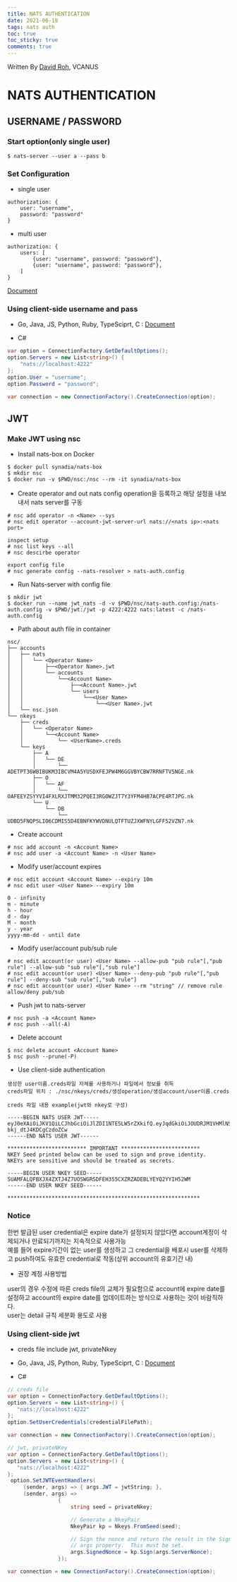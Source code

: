 ```yaml
---
title: NATS AUTHENTICATION
date: 2021-06-18
tags: nats auth
toc: true
toc_sticky: true
comments: true
---
```


Written By [David Roh](https://github.com/tsedek), VCANUS

# NATS AUTHENTICATION

## USERNAME / PASSWORD

### Start option(only single user)

```
$ nats-server --user a --pass b
```

### Set Configuration

- single user

```config
authorization: {
    user: "username",
    password: "password" 
}
```

- multi user

```config
authorization: {
	users: [
		{user: "username", password: "password"},
		{user: "username", password: "password"},
	]
}
```

[Document](https://docs.nats.io/nats-server/configuration/securing_nats/auth_intro/username_password)


### Using client-side username and pass

- Go, Java, JS, Python, Ruby, TypeSciprt, C : 
[Document](https://docs.nats.io/developing-with-nats/security/userpass)

- C#

```csharp
var option = ConnectionFactory.GetDefaultOptions();
option.Servers = new List<string>() {
	"nats://localhost:4222"
};
option.User = "username";
option.Password = "password";

var connection = new ConnectionFactory().CreateConnection(option);
```

## JWT

### Make JWT using nsc

- Install nats-box on Docker

```shell
$ docker pull synadia/nats-box
$ mkdir nsc
$ docker run -v $PWD/nsc:/nsc --rm -it synadia/nats-box
```

- Create operator and out nats config
operation을 등록하고 해당 설정을 내보내서 nats server를 구동

```shell
# nsc add operator -n <Name> --sys
# nsc edit operator --account-jwt-server-url nats://<nats ip>:<nats port>

inspect setup
# nsc list keys --all
# nsc descirbe operator

export config file
# nsc generate config --nats-resolver > nats-auth.config
```

- Run Nats-server with config file

```shell
$ mkdir jwt
$ docker run --name jwt_nats -d -v $PWD/nsc/nats-auth.config:/nats-auth.config -v $PWD/jwt:/jwt -p 4222:4222 nats:latest -c /nats-auth.config
```


- Path about auth file in container

```
nsc/
├── accounts
│   ├── nats
│   │   └── <Operator Name>
│   │       ├──<Operator Name>.jwt
│   │       └── accounts
│   │           └──<Account Name>
│   │               ├──<Account Name>.jwt
│   │               └── users
│   │                   └──<User Name>
│   │                       └──<User Name>.jwt
│   └── nsc.json
└── nkeys
    ├── creds
    │   └── <Operator Name>
    │       └──<Account Name>
    │           └── <UserName>.creds
    └── keys
        ├── A
        │   └── DE
        │       └── ADETPT36WBIBUKM3IBCVM4A5YUSDXFEJPW4M6GGVBYCBW7RRNFTV5NGE.nk
        ├── O
        │   └── AF
        │       └── OAFEEYZSYYVI4FXLRXJTMM32PQEI3RGOWZJT7Y3YFM4HB7ACPE4RTJPG.nk
        └── U
            └── DB
                └── UDBD5FNQPSLIO6CDMIS5D4EBNFKYWVDNULQTFTUZJXWFNYLGFF52VZN7.nk
```

- Create account

```shell
# nsc add account -n <Account Name>
# nsc add user -a <Account Name> -n <User Name>
```

- Modify user/account expires

```shell
# nsc edit account <Account Name> --expiry 10m
# nsc edit user <User Name> --expiry 10m

0 - infinity
m - minute
h - hour
d - day
M - month
y - year
yyyy-mm-dd - until date
```

- Modify user/account pub/sub rule

```shell
# nsc edit account(or user) <User Name> --allow-pub "pub rule"[,"pub rule"] --allow-sub "sub rule"[,"sub rule"]
# nsc edit account(or user) <User Name> --deny-pub "pub rule"[,"pub rule"] --deny-sub "sub rule"[,"sub rule"]
# nsc edit account(or user) <User Name> --rm "string" // remove rule allow/deny pub/sub
```

- Push jwt to nats-server

```
# nsc push -a <Account Name>
# nsc push --all(-A)
```

- Delete account

```shell
$ nsc delete account <Account Name>
$ nsc push --prune(-P)
```

- Use client-side authentication
```
생성한 user이름.creds파일 자체를 사용하거나 파일에서 정보를 취득
creds파일 위치 : ./nsc/nkeys/creds/생성operation/생성account/user이름.creds

creds 파일 내용 example(jwt와 nkey로 구성)

-----BEGIN NATS USER JWT-----
eyJ0eXAiOiJKV1QiLCJhbGciOiJlZDI1NTE5LW5rZXkifQ.eyJqdGkiOiJOUDRJM1VHMlNSRk9YU1dUMkVBSzVSWkVYRUFXNkMzT1I0S0EzSFVWRzZDN1pETUlaS0JRIiwiaWF0IjoxNjQxMTgzMzQ0LCJpc3MiOiJBQlZONzNHU0JYQ0M3VTZLUkFGUVdCRVZRWlZQSFBNVUhYNUQ1UUs2UFBZMkZTTks1S1FIT01WNCIsIm5hbWUiOiJ1c2VyYSIsInN1YiI6IlVDT1ZTTzJZV1pMMjRJRkRTSFozRERZTzJVM0VXVUlSV1JWRDJVQlNNRENWS1BIRlFYVzI1RERYIiwibmF0cyI6eyJwdWIiOnt9LCJzdWIiOnt9LCJzdWJzIjotMSwiZGF0YSI6LTEsInBheWxvYWQiOi0xLCJ0eXBlIjoidXNlciIsInZlcnNpb24iOjJ9fQ.P4qAGyOHlB_OdnPzzwOiqQU2BmErAKVtZzwAHZG1vVr15yM8qXT2La_xDRqigVPshV-bkj_dtJ4KDCgCzdoZCw
------END NATS USER JWT------

************************* IMPORTANT *************************
NKEY Seed printed below can be used to sign and prove identity.
NKEYs are sensitive and should be treated as secrets.

-----BEGIN USER NKEY SEED-----
SUAMFALQFBXJX4ZXTJ4Z7UOSWGRSDFEH355CXZRZADEBLYEYQ2YYIH52WM
------END USER NKEY SEED------

*************************************************************
```

### Notice
한번 발급된 user credential은 expire date가 설정되지 않았다면 account계정이 삭제되거나 만료되기까지는 지속적으로 사용가능  
예를 들어 expire기간이 없는 user를 생성하고 그 credential을 배포시 user를 삭제하고 push하여도 유효한 credential로 작동(상위 account의 유효기간 내)  

- 권장 계정 사용방법  

user의 경우 수정에 따른 creds file의 교체가 필요함으로
account에 expire date를 설정하고 account의 expire date를 업데이트하는 방식으로 사용하는 것이 바람직하다.  
user는 detail 규칙 세분화 용도로 사용


### Using client-side jwt

- creds file include jwt, privateNkey

- Go, Java, JS, Python, Ruby, TypeSciprt, C : 
[Document](https://docs.nats.io/developing-with-nats/security/creds)

- C#

```csharp
// creds file
var option = ConnectionFactory.GetDefaultOptions();
option.Servers = new List<string>() {
   "nats://localhost:4222"
};
option.SetUserCredentials(credentialFilePath);

var connection = new ConnectionFactory().CreateConnection(option);
```

```csharp
// jwt, privateNKey
var option = ConnectionFactory.GetDefaultOptions();
option.Servers = new List<string>() {
   "nats://localhost:4222"
};
 option.SetJWTEventHandlers(
	 (sender, args) => { args.JWT = jwtString; }, 
	 (sender, args) =>
                {
                    string seed = privateNkey;

                    // Generate a NkeyPair
                    NkeyPair kp = Nkeys.FromSeed(seed);

                    // Sign the nonce and return the result in the SignedNonce
                    // args property.  This must be set.
                    args.SignedNonce = kp.Sign(args.ServerNonce);
                });

var connection = new ConnectionFactory().CreateConnection(option);
```
